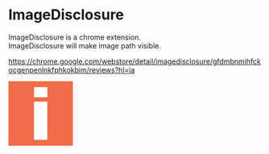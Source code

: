 ImageDisclosure
===============================

ImageDisclosure is a chrome extension.  
ImageDisclosure will make image path visible.

https://chrome.google.com/webstore/detail/imagedisclosure/gfdmbnmihfckocgenpenlnkfphkokbim/reviews?hl=ja

![](images/icon128.png)

